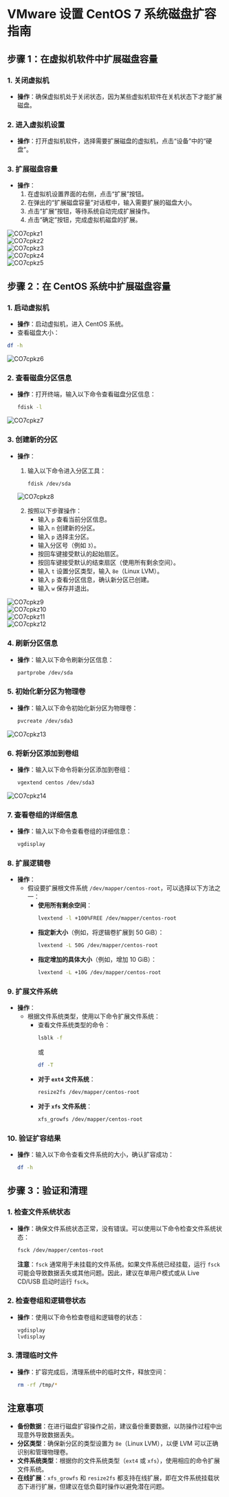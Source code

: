 # VMware 设置 CentOS 7 系统磁盘扩容指南

## **步骤 1：在虚拟机软件中扩展磁盘容量**

### **1. 关闭虚拟机**
- **操作**：确保虚拟机处于关闭状态，因为某些虚拟机软件在关机状态下才能扩展磁盘。

### **2. 进入虚拟机设置**
- **操作**：打开虚拟机软件，选择需要扩展磁盘的虚拟机，点击“设备”中的“硬盘”。

### **3. 扩展磁盘容量**
- **操作**：
  1. 在虚拟机设置界面的右侧，点击“扩展”按钮。
  2. 在弹出的“扩展磁盘容量”对话框中，输入需要扩展的磁盘大小。
  3. 点击“扩展”按钮，等待系统自动完成扩展操作。
  4. 点击“确定”按钮，完成虚拟机磁盘的扩展。

![CO7cpkz1](https://github.com/user-attachments/assets/499e3e9d-a768-4168-8a25-2dedd67388b9)  
![CO7cpkz2](https://github.com/user-attachments/assets/1202ed42-43ad-4011-a5d4-65c75b9380f9)  
![CO7cpkz3](https://github.com/user-attachments/assets/e6341880-2eee-4eee-8dd6-a18247d02e7d)  
![CO7cpkz4](https://github.com/user-attachments/assets/5c3cf00a-f5b0-4fe5-9911-769e34cc0da6)  
![CO7cpkz5](https://github.com/user-attachments/assets/81701be2-92ec-4c08-a4c6-916ce4d92dff)  


## **步骤 2：在 CentOS 系统中扩展磁盘容量**

### **1. 启动虚拟机**
- **操作**：启动虚拟机，进入 CentOS 系统。
- 查看磁盘大小：
```bash
df -h
```
![CO7cpkz6](https://github.com/user-attachments/assets/002f76eb-c6c7-4002-9222-a0b1765524dc)  

### **2. 查看磁盘分区信息**
- **操作**：打开终端，输入以下命令查看磁盘分区信息：
  ```bash
  fdisk -l
  ```
![CO7cpkz7](https://github.com/user-attachments/assets/0ab819eb-96c0-4774-8acf-66dadb19c45c)  

### **3. 创建新的分区**
- **操作**：
  1. 输入以下命令进入分区工具：
     ```bash
     fdisk /dev/sda
     ```
  ![CO7cpkz8](https://github.com/user-attachments/assets/7addf0ea-bb75-4df3-9bfb-31b24fca558e)  

  2. 按照以下步骤操作：
     - 输入 `p` 查看当前分区信息。
     - 输入 `n` 创建新的分区。
     - 输入 `p` 选择主分区。
     - 输入分区号（例如 `3`）。
     - 按回车键接受默认的起始扇区。
     - 按回车键接受默认的结束扇区（使用所有剩余空间）。
     - 输入 `t` 设置分区类型，输入 `8e`（Linux LVM）。
     - 输入 `p` 查看分区信息，确认新分区已创建。
     - 输入 `w` 保存并退出。

![CO7cpkz9](https://github.com/user-attachments/assets/0febc4ca-bc09-42f1-b014-08538d6d41e8)  
![CO7cpkz10](https://github.com/user-attachments/assets/afeba173-f4a5-49d3-9c7d-4336cfd22864)  
![CO7cpkz11](https://github.com/user-attachments/assets/214e035d-4e54-4014-b897-d421d45e9f55)  
![CO7cpkz12](https://github.com/user-attachments/assets/8a02a468-bd91-4a49-9497-9c88086eb1fc)  

### **4. 刷新分区信息**
- **操作**：输入以下命令刷新分区信息：
  ```bash
  partprobe /dev/sda
  ```

### **5. 初始化新分区为物理卷**
- **操作**：输入以下命令初始化新分区为物理卷：
  ```bash
  pvcreate /dev/sda3
  ```
![CO7cpkz13](https://github.com/user-attachments/assets/6e856195-7db6-4773-beaf-a2139253cd0b)  

### **6. 将新分区添加到卷组**
- **操作**：输入以下命令将新分区添加到卷组：
  ```bash
  vgextend centos /dev/sda3
  ```
![CO7cpkz14](https://github.com/user-attachments/assets/62f77e6f-ed5a-4ae1-adae-db8c314e3af6)  


### **7. 查看卷组的详细信息**
- **操作**：输入以下命令查看卷组的详细信息：
  ```bash
  vgdisplay
  ```

### **8. 扩展逻辑卷**
- **操作**：
  - 假设要扩展根文件系统 `/dev/mapper/centos-root`，可以选择以下方法之一：
    - **使用所有剩余空间**：
      ```bash
      lvextend -l +100%FREE /dev/mapper/centos-root
      ```
    - **指定新大小**（例如，将逻辑卷扩展到 50 GiB）：
      ```bash
      lvextend -L 50G /dev/mapper/centos-root
      ```
    - **指定增加的具体大小**（例如，增加 10 GiB）：
      ```bash
      lvextend -L +10G /dev/mapper/centos-root
      ```

### **9. 扩展文件系统**
- **操作**：
  - 根据文件系统类型，使用以下命令扩展文件系统：
    - 查看文件系统类型的命令：
      ```bash
      lsblk -f
      ```
      或
      ```bash
      df -T
      ```
    - **对于 `ext4` 文件系统**：
      ```bash
      resize2fs /dev/mapper/centos-root
      ```
    - **对于 `xfs` 文件系统**：
      ```bash
      xfs_growfs /dev/mapper/centos-root
      ```

### **10. 验证扩容结果**
- **操作**：输入以下命令查看文件系统的大小，确认扩容成功：
  ```bash
  df -h
  ```

## **步骤 3：验证和清理**

### **1. 检查文件系统状态**
- **操作**：确保文件系统状态正常，没有错误。可以使用以下命令检查文件系统状态：
  ```bash
  fsck /dev/mapper/centos-root
  ```
  **注意**：`fsck` 通常用于未挂载的文件系统。如果文件系统已经挂载，运行 `fsck` 可能会导致数据丢失或其他问题。因此，建议在单用户模式或从 Live CD/USB 启动时运行 `fsck`。

### **2. 检查卷组和逻辑卷状态**
- **操作**：使用以下命令检查卷组和逻辑卷的状态：
  ```bash
  vgdisplay
  lvdisplay
  ```

### **3. 清理临时文件**
- **操作**：扩容完成后，清理系统中的临时文件，释放空间：
  ```bash
  rm -rf /tmp/*
  ```

## **注意事项**
- **备份数据**：在进行磁盘扩容操作之前，建议备份重要数据，以防操作过程中出现意外导致数据丢失。
- **分区类型**：确保新分区的类型设置为 `8e`（Linux LVM），以便 LVM 可以正确识别和管理物理卷。
- **文件系统类型**：根据你的文件系统类型（`ext4` 或 `xfs`），使用相应的命令扩展文件系统。
- **在线扩展**：`xfs_growfs` 和 `resize2fs` 都支持在线扩展，即在文件系统挂载状态下进行扩展，但建议在低负载时操作以避免潜在问题。
